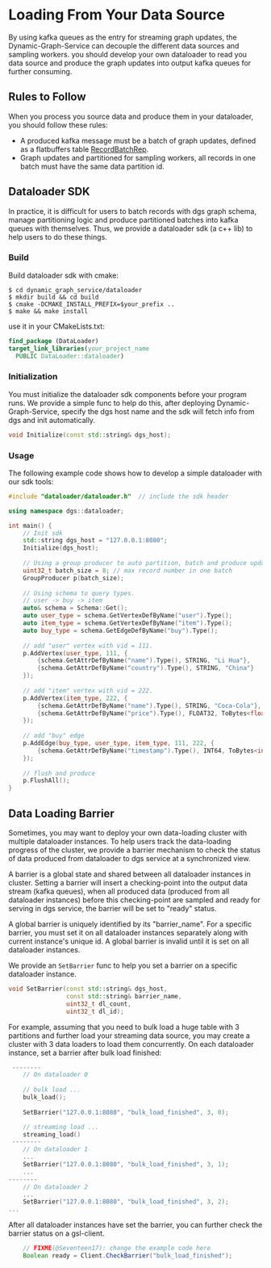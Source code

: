 # Loading From Your Data Source

By using kafka queues as the entry for streaming graph updates, the Dynamic-Graph-Service can decouple the different
data sources and sampling workers.
you should develop your own dataloader to read you data source and produce the graph updates into output kafka queues
for further consuming.

## Rules to Follow

When you process you source data and produce them in your dataloader, you should follow these rules:
- A produced kafka message must be a batch of graph updates, defined as a flatbuffers table [RecordBatchRep](../fbs/record.fbs).
- Graph updates and partitioned for sampling workers, all records in one batch must have the same data partition id.

## Dataloader SDK

In practice, it is difficult for users to batch records with dgs graph schema, manage partitioning logic and
produce partitioned batches into kafka queues with themselves.
Thus, we provide a dataloader sdk (a c++ lib) to help users to do these things.


### Build

Build dataloader sdk with cmake:
```shell
$ cd dynamic_graph_service/dataloader
$ mkdir build && cd build
$ cmake -DCMAKE_INSTALL_PREFIX=$your_prefix ..
$ make && make install
```

use it in your CMakeLists.txt:
```cmake
find_package (DataLoader)
target_link_libraries(your_project_name
  PUBLIC DataLoader::dataloader)
```

### Initialization
You must initialize the dataloader sdk components before your program runs.
We provide a simple func to help do this, after deploying Dynamic-Graph-Service, specify the dgs host name and
the sdk will fetch info from dgs and init automatically.
```c++
void Initialize(const std::string& dgs_host);
```

### Usage
The following example code shows how to develop a simple dataloader with our sdk tools:

```c++
#include "dataloader/dataloader.h"  // include the sdk header

using namespace dgs::dataloader;

int main() {
    // Init sdk
    std::string dgs_host = "127.0.0.1:8080";
    Initialize(dgs_host);
    
    // Using a group producer to auto partition, batch and produce updates,
    uint32_t batch_size = 8; // max record number in one batch
    GroupProducer p(batch_size);
    
    // Using schema to query types.
    // user -> buy -> item
    auto& schema = Schema::Get();
    auto user_type = schema.GetVertexDefByName("user").Type();
    auto item_type = schema.GetVertexDefByName("item").Type();
    auto buy_type = schema.GetEdgeDefByName("buy").Type();
    
    // add "user" vertex with vid = 111.
    p.AddVertex(user_type, 111, {
        {schema.GetAttrDefByName("name").Type(), STRING, "Li Hua"},
        {schema.GetAttrDefByName("country").Type(), STRING, "China"}
    });
    
    // add "item" vertex with vid = 222.
    p.AddVertex(item_type, 222, {
        {schema.GetAttrDefByName("name").Type(), STRING, "Coca-Cola"},
        {schema.GetAttrDefByName("price").Type(), FLOAT32, ToBytes<float>(2.5)}
    });
    
    // add "buy" edge
    p.AddEdge(buy_type, user_type, item_type, 111, 222, {
        {schema.GetAttrDefByName("timestamp").Type(), INT64, ToBytes<int64_t>(20220701)}
    });
    
    // flush and produce
    p.FlushAll();
}
```

## Data Loading Barrier

Sometimes, you may want to deploy your own data-loading cluster with multiple dataloader instances.
To help users track the data-loading progress of the cluster, we provide a barrier mechanism to check
the status of data produced from dataloader to dgs service at a synchronized view.

A barrier is a global state and shared between all dataloader instances in cluster.
Setting a barrier will insert a checking-point into the output data stream (kafka queues),
when all produced data (produced from all dataloader instances) before this checking-point are sampled and ready
for serving in dgs service, the barrier will be set to "ready" status.

A global barrier is uniquely identified by its "barrier_name". For a specific barrier, you must set it on all
dataloader instances separately along with current instance's unique id.
A global barrier is invalid until it is set on all dataloader instances.

We provide an `SetBarrier` func to help you set a barrier on a specific dataloader instance.
```c++
void SetBarrier(const std::string& dgs_host,
                const std::string& barrier_name,
                uint32_t dl_count,
                uint32_t dl_id);
```

For example, assuming that you need to bulk load a huge table with 3 partitions and further load your streaming data source,
you may create a cluster with 3 data loaders to load them concurrently.
On each dataloader instance, set a barrier after bulk load finished:
```c++
 --------
    // On dataloader 0
 
    // bulk load ...
    bulk_load();
    
    SetBarrier("127.0.0.1:8080", "bulk_load_finished", 3, 0);

    // streaming load ...
    streaming_load()
 --------
    // On dataloader 1
    ...
    SetBarrier("127.0.0.1:8080", "bulk_load_finished", 3, 1);
    ...
--------
    // On dataloader 2
    ...
    SetBarrier("127.0.0.1:8080", "bulk_load_finished", 3, 2);
...
```

After all dataloader instances have set the barrier, you can further check the barrier status on a gsl-client.

```java
    // FIXME(@Seventeen17): change the example code here
    Boolean ready = Client.CheckBarrier("bulk_load_finished");
```
